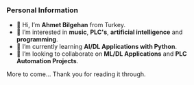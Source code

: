 ### Personal Information
- 👋 Hi, I’m **Ahmet Bilgehan** from Turkey.
- 👀 I’m interested in **music**, **PLC's**, **artificial intelligence** and **programming**.
- 🌱 I’m currently learning **AI/DL Applications with Python**.
- 🤝 I’m looking to collaborate on **ML/DL Applications** and **PLC Automation Projects**.

More to come... Thank you for reading it through.
<!---
SparrowHere/SparrowHere is a ✨ special ✨ repository because its `README.md` (this file) appears on your GitHub profile.
You can click the Preview link to take a look at your changes.
--->
